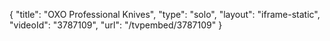 {
    "title": "OXO Professional Knives",
    "type": "solo",
    "layout": "iframe-static",
    "videoId": "3787109",
    "url": "\/tvpembed\/3787109"
}